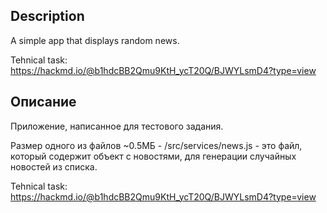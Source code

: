 ## Description

A simple app that displays random news. 

Tehnical task:
https://hackmd.io/@b1hdcBB2Qmu9KtH_ycT20Q/BJWYLsmD4?type=view

## Описание

Приложение, написанное для тестового задания.

Размер одного из файлов ~0.5МБ - /src/services/news.js - это файл, который содержит объект с новостями, для генерации случайных новостей из списка.

Tehnical task:
https://hackmd.io/@b1hdcBB2Qmu9KtH_ycT20Q/BJWYLsmD4?type=view

